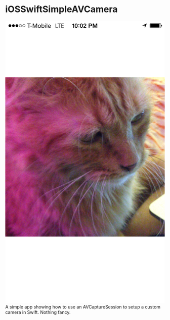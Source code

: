 iOSSwiftSimpleAVCamera
======================
![sample](example.png)
A simple app showing how to use an AVCaptureSession to setup a custom camera in Swift. Nothing fancy.
